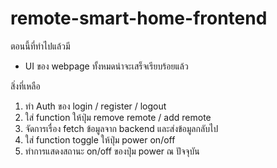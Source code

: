 # remote-smart-home-frontend

ตอนนี้ที่ทำไปแล้วมี
- UI ของ webpage ทั้งหมดน่าจะเสร็จเรียบร้อยแล้ว

สิ่งที่เหลือ
1. ทำ Auth ของ login / register / logout
2. ใส่ function ให้ปุ่ม remove remote / add remote
3. จัดการเรื่อง fetch ข้อมูลจาก backend และส่งข้อมูลกลับไป
4. ใส่ function toggle ให้ปุ่ม power on/off
5. ทำการแสดงสถานะ on/off ของปุ่ม power ณ ปัจจุบัน
